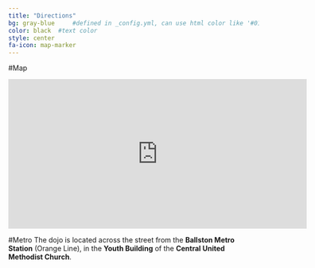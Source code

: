 ```yaml
---
title: "Directions"
bg: gray-blue     #defined in _config.yml, can use html color like '#010101'
color: black  #text color
style: center
fa-icon: map-marker
---
```

#Map

<div class='embed-container no-scroll'>
    <div class="responsive-iframe-container">
    <iframe   src="https://www.google.com/maps/embed?pb=!1m14!1m8!1m3!1d776.4549911238006!2d-77.11092010185241!3d38.88236070343589!3m2!1i1024!2i768!4f13.1!3m3!1m2!1s0x0000000000000000%3A0x5affd7c39d8e35ac!2sCentral+United+Methodist+Church!5e0!3m2!1sen!2sus!4v1424045382229" width="600" height="300" frameborder="0" style="border:0"></iframe>
    </div>
</div>


#Metro
The dojo is located across the street from the **Ballston Metro Station** (Orange Line), in the **Youth Building** of the **Central United Methodist Church**.
